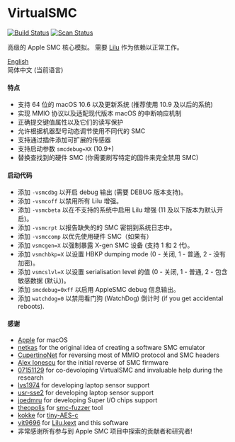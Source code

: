 VirtualSMC
========

[![Build Status](https://travis-ci.com/acidanthera/VirtualSMC.svg?branch=master)](https://travis-ci.com/acidanthera/VirtualSMC) [![Scan Status](https://scan.coverity.com/projects/16571/badge.svg?flat=1)](https://scan.coverity.com/projects/16571)

高级的 Apple SMC 核心模拟。 需要 [Lilu](https://github.com/vit9696/Lilu) 作为依赖以正常工作。

[English](README.md)  
简体中文 (当前语言)  

#### 特点
- 支持 64 位的 macOS 10.6 以及更新系统 (推荐使用 10.9 及以后的系统)
- 实现 MMIO 协议以及适配现代版本 macOS 的中断响应机制
- 正确提交键值属性以及它们的读写保护
- 允许根据机器型号动态调节使用不同代的 SMC
- 支持通过插件添加可扩展的传感器
- 支持启动参数 `smcdebug=XX` (10.9+)
- 替换查找到的硬件 SMC (你需要刷写特定的固件来完全禁用 SMC)

#### 启动代码
- 添加 `-vsmcdbg` 以开启 debug 输出 (需要 DEBUG 版本支持)。
- 添加 `-vsmcoff` 以禁用所有 Lilu 增强。
- 添加 `-vsmcbeta` 以在不支持的系统中启用 Lilu 增强 (11 及以下版本为默认开启)。
- 添加 `-vsmcrpt` 以报告缺失的的 SMC 密钥到系统日志中。
- 添加 `-vsmccomp` 以优先使用硬件 SMC（如果有）
- 添加 `vsmcgen=X` 以强制暴露 X-gen SMC 设备 (支持 1 和 2 代)。
- 添加 `vsmchbkp=X` 以设置 HBKP dumping mode (0 - 关闭, 1 - 普通, 2 - 没有加密)。
- 添加 `vsmcslvl=X` 以设置 serialisation level 的值 (0 - 关闭, 1 - 普通, 2 - 包含敏感数据 (默认))。
- 添加 `smcdebug=0xff` 以启用 AppleSMC debug 信息输出。
- 添加 `watchdog=0` 以禁用看门狗 (WatchDog) 倒计时 (if you get accidental reboots).

#### 感谢
- [Apple](https://www.apple.com) for macOS
- [netkas](http://netkas.org) for the original idea of creating a software SMC emulator
- [CupertinoNet](https://github.com/CupertinoNet) for reversing most of MMIO protocol and SMC headers
- [Alex Ionescu](https://github.com/ionescu007) for the initial reverse of SMC firmware
- [07151129](https://github.com/07151129) for co-devoloping VirtualSMC and invaluable help during the research
- [lvs1974](https://github.com/lvs1974) for developing laptop sensor support
- [usr-sse2](https://github.com/usr-sse2) for developing laptop sensor support
- [joedmru](https://github.com/joedmru) for developing Super I/O chips support
- [theopolis](https://github.com/theopolis) for [smc-fuzzer](https://github.com/theopolis/smc-fuzzer) tool
- [kokke](https://github.com/kokke) for [tiny-AES-c](https://github.com/kokke/tiny-AES-c)
- [vit9696](https://github.com/vit9696) for [Lilu.kext](https://github.com/vit9696/Lilu) and this software
- 非常感谢所有参与到 Apple SMC 项目中探索的贡献者和研究者!
